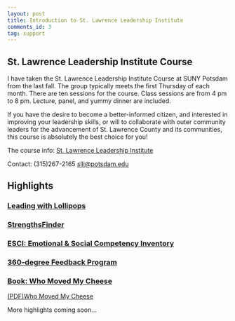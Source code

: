 ```yaml
---
layout: post
title: Introduction to St. Lawrence Leadership Institute
comments_id: 3
tag: support
---
```


## St. Lawrence Leadership Institute Course

I have taken the St. Lawrence Leadership Institute Course at SUNY Potsdam from the last fall. The group typically meets the first Thursday of each month. There are ten sessions for the course. Class sessions are from 4 pm to 8 pm. Lecture, panel, and yummy dinner are included. 

If you have the desire to become a better-informed citizen, and interested in improving your leadership skills, or will to collaborate with outer community leaders for the advancement of St. Lawrence County and its communities, this course is absolutely the best choice for you!

The course info:
[St. Lawrence Leadership Institute](https://www.potsdam.edu/community/st-lawrence-leadership-institute)

Contact:
(315)267-2165
[slli@potsdam.edu](mailto:slli@potsdam.edu)

## Highlights

### [Leading with Lollipops](https://youtu.be/hVCBrkrFrBE)

### [StrengthsFinder](https://strengths.gallup.com)
### [ESCI: Emotional & Social Competency Inventory](https://www.kornferry.com/insights/learning/trainings-and-certifications/esci-emotional-and-social-competency-inventory)


### [360-degree Feedback Program](https://www.surveymonkey.com/mp/360-employee-feedback-survey-example)


### [Book: Who Moved My Cheese](http://www.whomovedmycheese.com)

[(PDF)Who Moved My Cheese](https://archive.org/details/WhoMovedMyCheese_201606/mode/2up)

More highlights coming soon...
